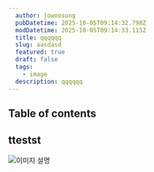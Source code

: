 ```yaml
---
  author: jowoosung
  pubDatetime: 2025-10-05T09:14:32.798Z
  modDatetime: 2025-10-05T09:14:33.115Z
  title: qqqqqq
  slug: aasdasd
  featured: true
  draft: false
  tags:
    - image
  description: qqqqqq
---
```

## Table of contents


## ttestst
![이미지 설명](https://image.aladin.co.kr/product/28312/12/cover500/e792539991_1.jpg)
